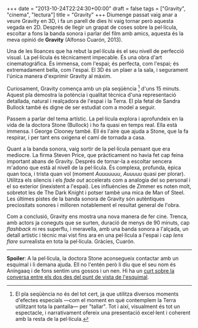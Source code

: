 +++
date = "2013-10-24T22:24:30+00:00"
draft = false
tags = ["Gravity", "cinema", "lectura"]
title = "Gravity"
+++
Diumenge passat vaig anar a veure Gravity en 3D, i fa un parell de dies hi vaig tornar però aquesta vegada en 2D. Després de llegir un grapat de coses sobre la pel·lícula, escoltar a fons la banda sonora i parlar del film amb amics, aquesta és la meva opinió de **Gravity** (Alfonso Cuarón, 2013). 

Una de les lloances que ha rebut la pel·lícula és el seu nivell de perfecció visual. La pel·lícula és tècnicament impecable. És una obra d'art cinematogràfica. És immensa, com l'espai; és perfecta, com l'espai; és extremadament bella, com l'espai. El 3D és un plaer a la sala, i segurament l'única manera d'exprimir Gravity al màxim.

Curiosament, Gravity comença amb un pla seqüència [^1] d'uns 15 minuts. Aquest pla demostra la potència i qualitat tècnica d'una representació detallada, natural i realçadora de l'espai i la Terra. El pla fetal de Sandra Bullock també és digne de ser estudiat com a model a seguir. 

Passem a parlar del tema artístic. La pel·lícula explora i aprofundeix en la vida de la doctora Stone (Bullock) i ho fa quasi en temps real. Ella està immensa. I George Clooney també. Ell és l'aire que ajuda a Stone, que la fa respirar, i per tant ens oxigena el camí de tornada a casa.

Quant a la banda sonora, vaig sortir de la pel·lícula pensant que era mediocre. La firma Steven Price, que pràcticament no havia fet cap feina important abans de Gravity. Després de tornar-la a escoltar sencera m'adono que està al nivell de la pel·lícula. És complexa, profunda, èpica quan toca, i trista quan vol (moment *Auuuuuuu*, *Auuuuu* quasi per plorar). Utilitza els silencis i els *fade out* accelerats com a analogia del so personal i el so exterior (inexistent a l'espai). Les influències de Zimmer es noten molt, sobretot les de The Dark Knight i potser també una mica de Man of Steel. Les últimes pistes de la banda sonora de Gravity són autèntiques preciositats sonores i milloren notablement el resultat general de l'obra.

Com a conclusió, Gravity ens mostra una nova manera de fer cine. Trenca, amb actors ja coneguts que se surten, duració de menys de 90 minuts, cap *flashback* ni res superflu, i meravella, amb una banda sonora a l'alçada, un detall artístic i tècnic mai vist fins ara en una pel·lícula a l'espai i cap *lens flare* surrealista en tota la pel·lícula. Gràcies, Cuarón.

[^1]: El pla seqüència no és del tot cert, ja que utilitza diversos moments d'efectes especials —com el moment en què contemplem la Terra utilitzant tota la pantalla— per "tallar". Tot i així, visualment és tot un espectacle, i narrativament ofereix una presentació excel·lent i coherent amb la resta de la pel·lícula.

-----

**Spoiler**: A la pel·lícula, la doctora Stone aconsegueix contactar amb un esquimal i li demana ajuda. Ell no l'entén però li diu que el seu nom és Aningaaq i de fons sentim uns gossos i un nen. Hi ha un [curt sobre la conversa entre els dos des del punt de vista de l'esquimal](http://blogs.indiewire.com/theplaylist/gravity-companion-short-film-aningnaaq-by-jonas-cuaron-will-be-released-as-a-dvd-extra-20131004).

